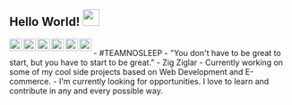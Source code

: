 ## Hello World! <img src="https://media.giphy.com/media/xXud4DaGlJoRy/giphy.gif" width="30px"></h2>

<a href="#">
  <img align="left" alt="Miguel's Twitter" width="22px" src="https://cdn.jsdelivr.net/npm/simple-icons@v3/icons/twitter.svg" />
</a>
<a href="#">
  <img align="left" alt="Miguel's Linkdein" width="22px" src="https://cdn.jsdelivr.net/npm/simple-icons@v3/icons/linkedin.svg" />
</a>
<a href="https://github.com/miguelcoria94">
  <img align="left" alt="Miguel's Github" width="22px" src="https://cdn.jsdelivr.net/npm/simple-icons@v3/icons/github.svg" />
</a>
<a href="#">
  <img align="left" alt="Miguel's Telegram" width="22px" src="https://cdn.jsdelivr.net/npm/simple-icons@v3/icons/telegram.svg" />
</a>
<a href="#">
  <img align="left" alt="Miguel's Hackerrank" width="22px" src="https://cdn.jsdelivr.net/npm/simple-icons@v3/icons/hackerrank.svg" />
</a>
<a href="#">
  <img align="left" alt="Miguel's Kaggle" width="22px" src="https://cdn.jsdelivr.net/npm/simple-icons@3.1.0/icons/kaggle.svg" />
</a>

<br>
- #TEAMNOSLEEP
- "You don't have to be great to start, but you have to start to be great."  - Zig Ziglar
- Currently working on some of my cool side projects based on Web Development and E-commerce.
- I'm currently looking for opportunities. I love to learn and contribute in any and every possible way.
